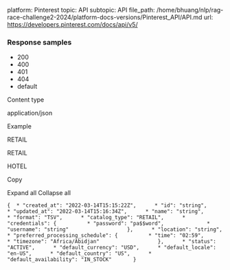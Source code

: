 platform: Pinterest
topic: API
subtopic: API
file_path: /home/bhuang/nlp/rag-race-challenge2-2024/platform-docs-versions/Pinterest_API/API.md
url: https://developers.pinterest.com/docs/api/v5/

### Response samples

* 200
* 400
* 401
* 404
* default

Content type

application/json

Example

RETAIL

RETAIL

HOTEL

Copy

Expand all Collapse all

`{  * "created_at": "2022-03-14T15:15:22Z",      * "id": "string",      * "updated_at": "2022-03-14T15:16:34Z",      * "name": "string",      * "format": "TSV",      * "catalog_type": "RETAIL",      * "credentials": {          * "password": "pa$$word",              * "username": "string"                   },      * "location": "string",      * "preferred_processing_schedule": {          * "time": "02:59",              * "timezone": "Africa/Abidjan"                   },      * "status": "ACTIVE",      * "default_currency": "USD",      * "default_locale": "en-US",      * "default_country": "US",      * "default_availability": "IN_STOCK"       }`